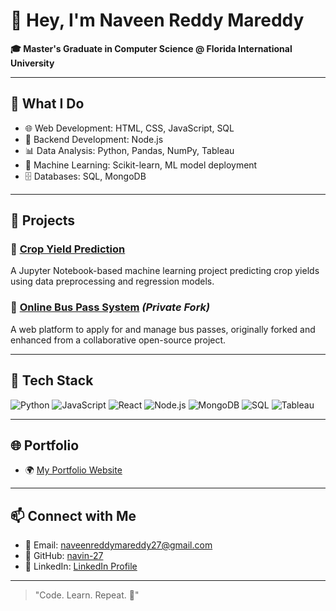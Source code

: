 # 👋 Hey, I'm Naveen Reddy Mareddy

**🎓 Master's Graduate in Computer Science @ Florida International University**

---

## 💼 What I Do

- 🌐 Web Development: HTML, CSS, JavaScript, SQL
- 🧠 Backend Development: Node.js
- 📊 Data Analysis: Python, Pandas, NumPy, Tableau
- 🔎 Machine Learning: Scikit-learn, ML model deployment
- 🗄️ Databases: SQL, MongoDB

---

## 🔨 Projects

### 🌾 [Crop Yield Prediction](https://github.com/navin-27/Crop-yield-prediction)
A Jupyter Notebook-based machine learning project predicting crop yields using data preprocessing and regression models.


### 🚌 [Online Bus Pass System](https://github.com/navin-27/Online-Bus-Pass-System) *(Private Fork)*
A web platform to apply for and manage bus passes, originally forked and enhanced from a collaborative open-source project.

---

## 🧰 Tech Stack

![Python](https://img.shields.io/badge/-Python-3776AB?style=flat&logo=python&logoColor=white)
![JavaScript](https://img.shields.io/badge/-JavaScript-F7DF1E?style=flat&logo=javascript&logoColor=black)
![React](https://img.shields.io/badge/-React-61DAFB?style=flat&logo=react&logoColor=black)
![Node.js](https://img.shields.io/badge/-Node.js-339933?style=flat&logo=node.js&logoColor=white)
![MongoDB](https://img.shields.io/badge/-MongoDB-47A248?style=flat&logo=mongodb&logoColor=white)
![SQL](https://img.shields.io/badge/-SQL-4479A1?style=flat&logo=postgresql&logoColor=white)
![Tableau](https://img.shields.io/badge/-Tableau-E97627?style=flat&logo=tableau&logoColor=white)

---

## 🌐 Portfolio

- 🌍 [My Portfolio Website](https://navin-27.github.io)

---

## 📫 Connect with Me

- 📧 Email: naveenreddymareddy27@gmail.com  
- 🔗 GitHub: [navin-27](https://github.com/navin-27)  
- 💼 LinkedIn: [LinkedIn Profile](https://www.linkedin.com/in/naveenreddymareddy/)

---

> "Code. Learn. Repeat. 🚀"
